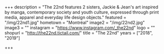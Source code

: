 +++
description = "The 22nd features 2 sisters, Jackie & Jean's art inspired by manga, contemporary society and youth culture, expressed through print media, apparel and everyday life design objects."
featured = "/img/22nd1.jpg"
hometown = "Montréal"
image2 = "/img/22nd2.jpg"
image3 = ""
instagram = "https://www.instagram.com/_the22nd"
logo = ""
shopurl = "http://the22nd.tictail.com/"
title = "The 22nd"
years = ["2018", "2019"]

+++
